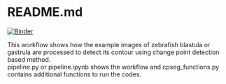 # README.md
[![Binder](https://mybinder.org/badge_logo.svg)](https://mybinder.org/v2/gh/konkon8/changepointseg/HEAD)

This workflow shows how the example images of zebrafish blastula or gastrula are processed to detect its contour using change point detection based method.  
pipeline.py or pipeline.ipynb shows the workflow and cpseg_functions.py contains additional functions to run the codes.

